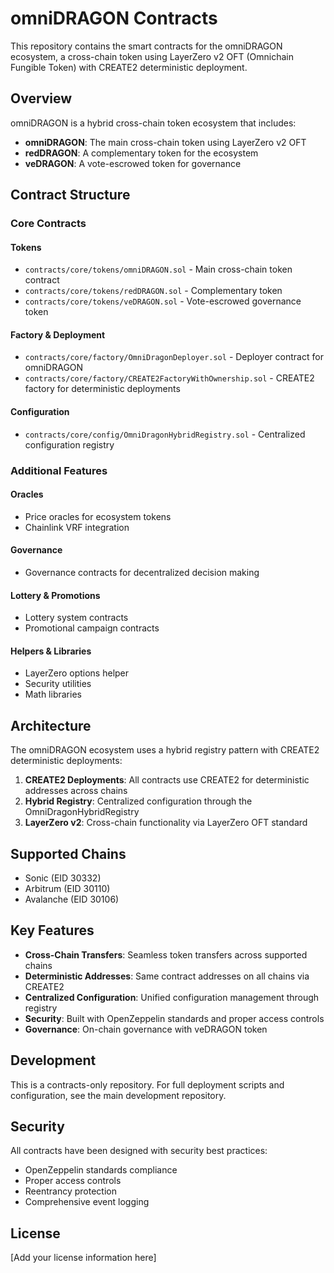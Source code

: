 # omniDRAGON Contracts

This repository contains the smart contracts for the omniDRAGON ecosystem, a cross-chain token using LayerZero v2 OFT (Omnichain Fungible Token) with CREATE2 deterministic deployment.

## Overview

omniDRAGON is a hybrid cross-chain token ecosystem that includes:
- **omniDRAGON**: The main cross-chain token using LayerZero v2 OFT
- **redDRAGON**: A complementary token for the ecosystem
- **veDRAGON**: A vote-escrowed token for governance

## Contract Structure

### Core Contracts

#### Tokens
- `contracts/core/tokens/omniDRAGON.sol` - Main cross-chain token contract
- `contracts/core/tokens/redDRAGON.sol` - Complementary token
- `contracts/core/tokens/veDRAGON.sol` - Vote-escrowed governance token

#### Factory & Deployment
- `contracts/core/factory/OmniDragonDeployer.sol` - Deployer contract for omniDRAGON
- `contracts/core/factory/CREATE2FactoryWithOwnership.sol` - CREATE2 factory for deterministic deployments

#### Configuration
- `contracts/core/config/OmniDragonHybridRegistry.sol` - Centralized configuration registry

### Additional Features

#### Oracles
- Price oracles for ecosystem tokens
- Chainlink VRF integration

#### Governance
- Governance contracts for decentralized decision making

#### Lottery & Promotions
- Lottery system contracts
- Promotional campaign contracts

#### Helpers & Libraries
- LayerZero options helper
- Security utilities
- Math libraries

## Architecture

The omniDRAGON ecosystem uses a hybrid registry pattern with CREATE2 deterministic deployments:

1. **CREATE2 Deployments**: All contracts use CREATE2 for deterministic addresses across chains
2. **Hybrid Registry**: Centralized configuration through the OmniDragonHybridRegistry
3. **LayerZero v2**: Cross-chain functionality via LayerZero OFT standard

## Supported Chains

- Sonic (EID 30332)
- Arbitrum (EID 30110)
- Avalanche (EID 30106)

## Key Features

- **Cross-Chain Transfers**: Seamless token transfers across supported chains
- **Deterministic Addresses**: Same contract addresses on all chains via CREATE2
- **Centralized Configuration**: Unified configuration management through registry
- **Security**: Built with OpenZeppelin standards and proper access controls
- **Governance**: On-chain governance with veDRAGON token

## Development

This is a contracts-only repository. For full deployment scripts and configuration, see the main development repository.

## Security

All contracts have been designed with security best practices:
- OpenZeppelin standards compliance
- Proper access controls
- Reentrancy protection
- Comprehensive event logging

## License

[Add your license information here] 